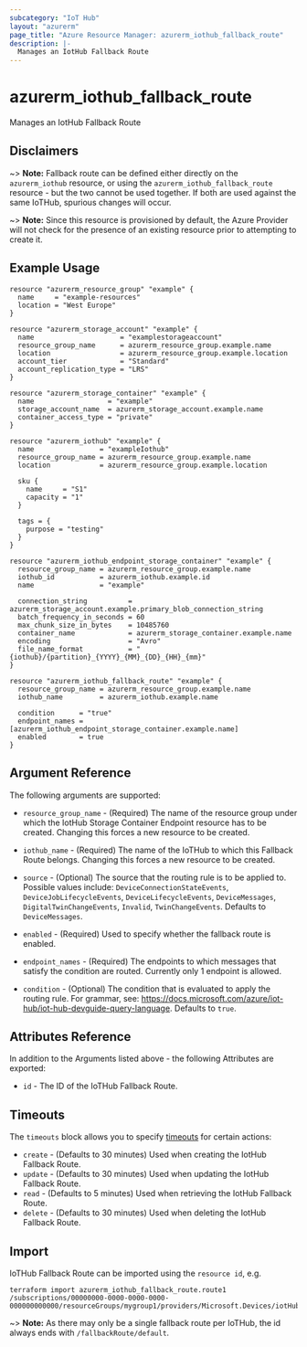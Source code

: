 ```yaml
---
subcategory: "IoT Hub"
layout: "azurerm"
page_title: "Azure Resource Manager: azurerm_iothub_fallback_route"
description: |-
  Manages an IotHub Fallback Route
---
```


# azurerm_iothub_fallback_route

Manages an IotHub Fallback Route

## Disclaimers

~> **Note:** Fallback route can be defined either directly on the `azurerm_iothub` resource, or using the `azurerm_iothub_fallback_route` resource - but the two cannot be used together. If both are used against the same IoTHub, spurious changes will occur.

~> **Note:** Since this resource is provisioned by default, the Azure Provider will not check for the presence of an existing resource prior to attempting to create it.

## Example Usage

```hcl
resource "azurerm_resource_group" "example" {
  name     = "example-resources"
  location = "West Europe"
}

resource "azurerm_storage_account" "example" {
  name                     = "examplestorageaccount"
  resource_group_name      = azurerm_resource_group.example.name
  location                 = azurerm_resource_group.example.location
  account_tier             = "Standard"
  account_replication_type = "LRS"
}

resource "azurerm_storage_container" "example" {
  name                  = "example"
  storage_account_name  = azurerm_storage_account.example.name
  container_access_type = "private"
}

resource "azurerm_iothub" "example" {
  name                = "exampleIothub"
  resource_group_name = azurerm_resource_group.example.name
  location            = azurerm_resource_group.example.location

  sku {
    name     = "S1"
    capacity = "1"
  }

  tags = {
    purpose = "testing"
  }
}

resource "azurerm_iothub_endpoint_storage_container" "example" {
  resource_group_name = azurerm_resource_group.example.name
  iothub_id           = azurerm_iothub.example.id
  name                = "example"

  connection_string          = azurerm_storage_account.example.primary_blob_connection_string
  batch_frequency_in_seconds = 60
  max_chunk_size_in_bytes    = 10485760
  container_name             = azurerm_storage_container.example.name
  encoding                   = "Avro"
  file_name_format           = "{iothub}/{partition}_{YYYY}_{MM}_{DD}_{HH}_{mm}"
}

resource "azurerm_iothub_fallback_route" "example" {
  resource_group_name = azurerm_resource_group.example.name
  iothub_name         = azurerm_iothub.example.name

  condition      = "true"
  endpoint_names = [azurerm_iothub_endpoint_storage_container.example.name]
  enabled        = true
}
```

## Argument Reference

The following arguments are supported:

* `resource_group_name` - (Required) The name of the resource group under which the IotHub Storage Container Endpoint resource has to be created. Changing this forces a new resource to be created.

* `iothub_name` - (Required) The name of the IoTHub to which this Fallback Route belongs. Changing this forces a new resource to be created.

* `source` - (Optional) The source that the routing rule is to be applied to. Possible values include: `DeviceConnectionStateEvents`, `DeviceJobLifecycleEvents`, `DeviceLifecycleEvents`, `DeviceMessages`, `DigitalTwinChangeEvents`, `Invalid`, `TwinChangeEvents`. Defaults to `DeviceMessages`.

* `enabled` - (Required) Used to specify whether the fallback route is enabled.

* `endpoint_names` - (Required) The endpoints to which messages that satisfy the condition are routed. Currently only 1 endpoint is allowed.

* `condition` - (Optional) The condition that is evaluated to apply the routing rule. For grammar, see: <https://docs.microsoft.com/azure/iot-hub/iot-hub-devguide-query-language>. Defaults to `true`.

## Attributes Reference

In addition to the Arguments listed above - the following Attributes are exported:

* `id` - The ID of the IoTHub Fallback Route.

## Timeouts

The `timeouts` block allows you to specify [timeouts](https://www.terraform.io/language/resources/syntax#operation-timeouts) for certain actions:

* `create` - (Defaults to 30 minutes) Used when creating the IotHub Fallback Route.
* `update` - (Defaults to 30 minutes) Used when updating the IotHub Fallback Route.
* `read` - (Defaults to 5 minutes) Used when retrieving the IotHub Fallback Route.
* `delete` - (Defaults to 30 minutes) Used when deleting the IotHub Fallback Route.

## Import

IoTHub Fallback Route can be imported using the `resource id`, e.g.

```shell
terraform import azurerm_iothub_fallback_route.route1 /subscriptions/00000000-0000-0000-0000-000000000000/resourceGroups/mygroup1/providers/Microsoft.Devices/iotHubs/hub1/fallbackRoute/default
```

~> **Note:** As there may only be a single fallback route per IoTHub, the id always ends with `/fallbackRoute/default`.
